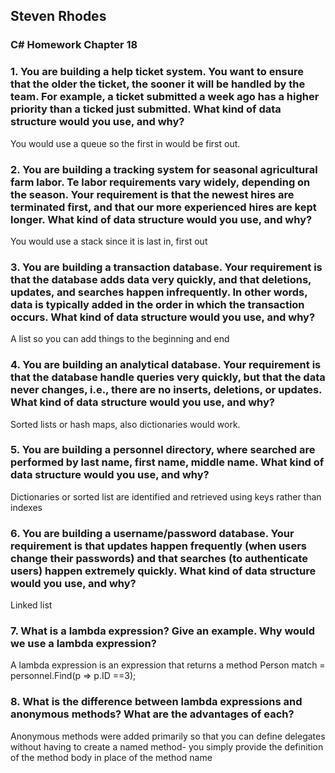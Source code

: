 ## Steven Rhodes
### C# Homework Chapter 18

### 1. You are building a help ticket system. You want to ensure that the older the ticket, the sooner it will be handled by the team. For example, a ticket submitted a week ago has a higher priority than a ticked just submitted. What kind of data structure would you use, and why?
You would use a queue so the first in would be first out.

### 2. You are building a tracking system for seasonal agricultural farm labor. Te labor requirements vary widely, depending on the season. Your requirement is that the newest hires are terminated first, and that our more experienced hires are kept longer. What kind of data structure would you use, and why?
You would use a stack since it is last in, first out

### 3. You are building a transaction database. Your requirement is that the database adds data very quickly, and that deletions, updates, and searches happen infrequently. In other words, data is typically added in the order in which the transaction occurs. What kind of data structure would you use, and why?
A list so you can add things to the beginning and end

### 4. You are building an analytical database. Your requirement is that the database handle queries very quickly, but that the data never changes, i.e., there are no inserts, deletions, or updates. What kind of data structure would you use, and why?
Sorted lists or hash maps, also dictionaries would work.

### 5. You are building a personnel directory, where searched are performed by last name, first name, middle name. What kind of data structure would you use, and why?
Dictionaries or sorted list are identified and retrieved using keys rather than indexes

### 6. You are building a username/password database. Your requirement is that updates happen frequently (when users change their passwords) and that searches (to authenticate users) happen extremely quickly. What kind of data structure would you use, and why?
Linked list


### 7. What is a lambda expression? Give an example. Why would we use a lambda expression?
A lambda expression is an expression that returns a method
Person match = personnel.Find(p => p.ID ==3);

### 8. What is the difference between lambda expressions and anonymous methods? What are the advantages of each?
Anonymous methods were added primarily so that you can define delegates without having to create a named method- you simply provide the definition of the method body in place of the method name

